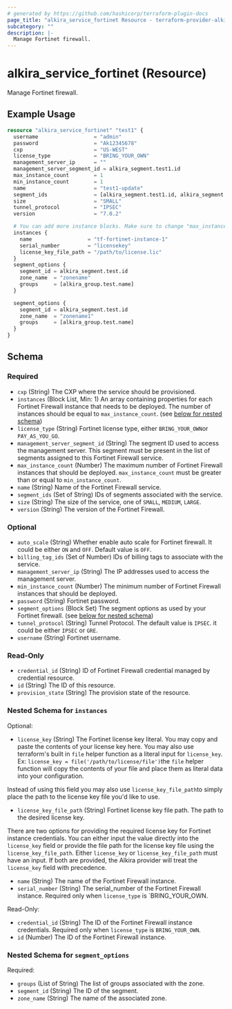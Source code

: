 ```yaml
---
# generated by https://github.com/hashicorp/terraform-plugin-docs
page_title: "alkira_service_fortinet Resource - terraform-provider-alkira"
subcategory: ""
description: |-
  Manage Fortinet firewall.
---
```


# alkira_service_fortinet (Resource)

Manage Fortinet firewall.

## Example Usage

```terraform
resource "alkira_service_fortinet" "test1" {
  username                  = "admin"
  password                  = "Ak12345678"
  cxp                       = "US-WEST"
  license_type              = "BRING_YOUR_OWN"
  management_server_ip      = ""
  management_server_segment_id = alkira_segment.test1.id
  max_instance_count        = 1
  min_instance_count        = 1
  name                      = "test1-update"
  segment_ids               = [alkira_segment.test1.id, alkira_segment.test2.id]
  size                      = "SMALL"
  tunnel_protocol           = "IPSEC"
  version                   = "7.0.2"

  # You can add more instance blocks. Make sure to change "max_instance_count".
  instances {
    name                  = "tf-fortinet-instance-1"
    serial_number         = "licensekey"
    license_key_file_path = "/path/to/license.lic"
  }
  segment_options {
    segment_id = alkira_segment.test.id
    zone_name  = "zonename"
    groups     = [alkira_group.test.name]
  }

  segment_options {
    segment_id = alkira_segment.test.id
    zone_name  = "zonename1"
    groups     = [alkira_group.test.name]
  }
}
```

<!-- schema generated by tfplugindocs -->
## Schema

### Required

- `cxp` (String) The CXP where the service should be provisioned.
- `instances` (Block List, Min: 1) An array containing properties for each Fortinet Firewall instance that needs to be deployed. The number of instances should be equal to `max_instance_count`. (see [below for nested schema](#nestedblock--instances))
- `license_type` (String) Fortinet license type, either `BRING_YOUR_OWN`or `PAY_AS_YOU_GO`.
- `management_server_segment_id` (String) The segment ID used to access the management server. This segment must be present in the list of segments assigned to this Fortinet Firewall service.
- `max_instance_count` (Number) The maximum number of Fortinet Firewall instances that should be deployed. `max_instance_count` must be greater than or equal to `min_instance_count`.
- `name` (String) Name of the Fortinet Firewall service.
- `segment_ids` (Set of String) IDs of segments associated with the service.
- `size` (String) The size of the service, one of `SMALL`, `MEDIUM`, `LARGE`.
- `version` (String) The version of the Fortinet Firewall.

### Optional

- `auto_scale` (String) Whether enable auto scale for Fortinet firewall. It could be either `ON` and `OFF`. Default value is `OFF`.
- `billing_tag_ids` (Set of Number) IDs of billing tags to associate with the service.
- `management_server_ip` (String) The IP addresses used to access the management server.
- `min_instance_count` (Number) The minimum number of Fortinet Firewall instances that should be deployed.
- `password` (String) Fortinet password.
- `segment_options` (Block Set) The segment options as used by your Fortinet firewall. (see [below for nested schema](#nestedblock--segment_options))
- `tunnel_protocol` (String) Tunnel Protocol. The default value is `IPSEC`. it could be either `IPSEC` or `GRE`.
- `username` (String) Fortinet username.

### Read-Only

- `credential_id` (String) ID of Fortinet Firewall credential managed by credential resource.
- `id` (String) The ID of this resource.
- `provision_state` (String) The provision state of the resource.

<a id="nestedblock--instances"></a>
### Nested Schema for `instances`

Optional:

- `license_key` (String) The Fortinet license key literal. You may copy and paste the contents of your license key here. You may also use terraform's built in `file` helper function as a literal input for `license_key`. Ex: `license_key = file('/path/to/license/file')`the `file` helper function will copy the contents of your file and place them as literal data into your configuration. 


Instead of using this field you may also use `license_key_file_path`to simply place the path to the license key file you'd like to use.
- `license_key_file_path` (String) Fortinet license key file path. The path to the desired license key. 


There are two options for providing the required license key for Fortinet instance credentials. You can either input the value directly into the `license_key` field or provide the file path for the license key file using the `license_key_file_path`. Either `license_key` or `license_key_file_path` must have an input. If both are provided, the Alkira provider will treat the `license_key` field with precedence.
- `name` (String) The name of the Fortinet Firewall instance.
- `serial_number` (String) The serial_number of the Fortinet Firewall instance. Required only when `license_type` is `BRING_YOUR_OWN.

Read-Only:

- `credential_id` (String) The ID of the Fortinet Firewall instance credentials. Required only when `license_type` is `BRING_YOUR_OWN`.
- `id` (Number) The ID of the Fortinet Firewall instance.


<a id="nestedblock--segment_options"></a>
### Nested Schema for `segment_options`

Required:

- `groups` (List of String) The list of groups associated with the zone.
- `segment_id` (String) The ID of the segment.
- `zone_name` (String) The name of the associated zone.


